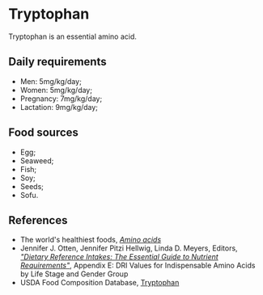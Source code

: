 # Tryptophan
Tryptophan is an essential amino acid.

## Daily requirements
- Men: 5mg/kg/day;
- Women: 5mg/kg/day;
- Pregnancy: 7mg/kg/day;
- Lactation: 9mg/kg/day;

## Food sources
- Egg;
- Seaweed;
- Fish;
- Soy;
- Seeds;
- Sofu.

## References
- The world's healthiest foods, [_Amino acids_](http://www.whfoods.com/genpage.php?tname=nutrient&dbid=129)
- Jennifer J. Otten, Jennifer Pitzi Hellwig, Linda D. Meyers, Editors, [_"Dietary Reference Intakes: The Essential Guide to Nutrient Requirements"_](https://www.amazon.com/Dietary-Reference-Intakes-Essential-Requirements/dp/0309157420), Appendix E: DRI Values for Indispensable Amino Acids by Life Stage and Gender Group
- USDA Food Composition Database, [Tryptophan](https://ndb.nal.usda.gov/ndb/nutrients/report/nutrientsfrm?max=25&offset=0&totCount=0&nutrient1=501&nutrient2=&nutrient3=&subset=0&sort=c&measureby=g)
